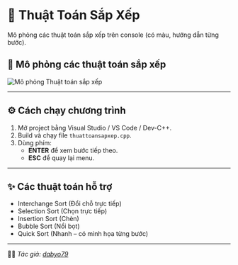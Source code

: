 # 🎨 Thuật Toán Sắp Xếp

Mô phỏng các thuật toán sắp xếp trên console (có màu, hướng dẫn từng bước).

## 🧠 Mô phỏng các thuật toán sắp xếp

![Mô phỏng Thuật toán sắp xếp](https://github.com/user-attachments/assets/c5c69563-8acd-4025-b2aa-c25fc292de6a)

---

## ⚙️ Cách chạy chương trình
1. Mở project bằng Visual Studio / VS Code / Dev-C++.
2. Build và chạy file `thuattoansapxep.cpp`.
3. Dùng phím:
   - **ENTER** để xem bước tiếp theo.
   - **ESC** để quay lại menu.

---

## ✨ Các thuật toán hỗ trợ
- Interchange Sort (Đổi chỗ trực tiếp)  
- Selection Sort (Chọn trực tiếp)  
- Insertion Sort (Chèn)  
- Bubble Sort (Nổi bọt)  
- Quick Sort (Nhanh – có minh họa từng bước)

---

🧑‍💻 *Tác giả: [dabyo79](https://github.com/dabyo79)*
